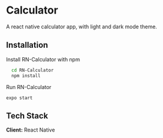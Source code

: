 
# Calculator

A react native calculator app, with light and dark mode theme.




## Installation

Install RN-Calculator with npm

```bash
  cd RN-Calculator
  npm install 
```
Run RN-Calculator

```
expo start

```
    
## Tech Stack

**Client:** React Native

